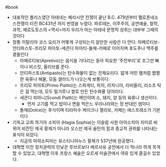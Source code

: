 #book 
- 대표적인 폴리스였던 아테네는 페리시안 전쟁이 끝난 B.C. 479넨부터 펠로폰네소스전쟁이 터진 BC431년 까지 번영을 누렸다. 파르테논, 미주주의, 공연예술, 철학, 과학, 헤로도토스의 <역사>까지 우리가 아는 아테네 문명적 성취는 대부부 그때의 것이다
- 정통 이탈리아 코스 요리가 어떻게 구성되는지 알만한 사람은 다 안다. 아페르티보-안티파스토-프리모 피아토-세콘디 피아티-돌체-카페로 이어지며 포도주나 맥주를 곁들인다
    - 아페르티보(Apretivo)는 음식을 기다리는 동아 피요한 '주전부리'로 조그만 빠이나 비스킷, 올리브를 준다.
    - 안티파스토(Antipasto)는 탄수화물이 없는 전채요리다. 얇게 저민 햄처럼 짭짤한 육류나 해물, 모둠 샐러드가 나오는게 보통이다.
    - 프리모 피아토(Primo Piatto)는 스파게티, 피자, 라자니아, 라비올리, 리소조 탁은 걸 먹는데, 모두 밀가루나 쌀로 만든 탄수화물 덩어리다.
    - 세콘디 피아니(Scondi Piatti)는 메인이며 소, 돼지, 양 등의 육류나 생선이다.
        - 먼저 고기를 먹고 밥이나 면을 먹은느 우리나라와는 정 반대인 셈이다
    - 돌체(Dolce)는 후식이며 티라미수 케이크나 젤라또, 카페는 에스프레소가 기본이다
- 기독교 교회 하기아 소피아 (Hagia Sophia)는 이슬람 사원 아야소피아 자미로 바뀌어 비잔틴 제국 황제가 아니라 오스만 제국 술탄의 힘과 종교적 권위를 나타내는 표식이 되었다.
    - 지금의 아햐소피아는 유스티니아누스 황제가 537년에 완공했다.
- 대혁명 이전 정치권력의 민낯은 루브르보다 베르사유 궁전에서 더 적나라 하게 목격할 수 있었고, 대혁명 이후 프랑스 예술은 오르세 미술관에서 여유 있게 즐길수 있었다.
